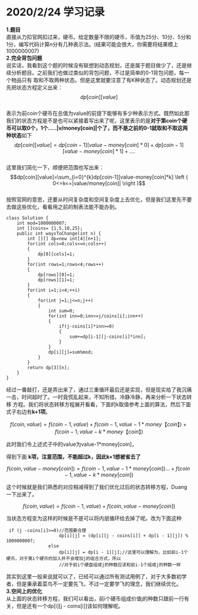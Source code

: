 # 2020/2/24 学习记录  
**1.题目**  
直接从力扣官网扣过来，硬币。给定数量不限的硬币，币值为25分、10分、5分和1分，编写代码计算n分有几种表示法。(结果可能会很大，你需要将结果模上1000000007)  
**2.完全背包问题**  
说实话，我看到这个题的时候没有联想到动态规划，还是属于题目做少了，还是继续分析题目。之前我们也做过类似的背包问题，不过是简单的0-1背包问题，每一个物品只有
取和不取两种状态。但是这里就要注意了有K种状态了。动态规划还是先把状态方程定义出来：  
$$dp[coin][value]$$  
表示为前coin个硬币在总值为value的前提下能够有多少种表示方式。既然如此那我们的状态方程是不是也可以紧接着写出来了呢，这里表示的是**对于第coin个硬币可以取0个，1个.....|v/money[coin]|个了，而不是之前的0-1就取和不取这两种状态**如下  
$$dp[coin][value]=dp[coin-1][value-money[coin]*0]+dp[coin-1][value-money[coin]*1]+....$$  
这里我们简化一下，顺便把范围也写出来：  
$$dp[coin][value]=\sum_{i=0}^{k}dp[coin-1][value-money[coin]*k]  \left ( 0<=k<=|value/money[coin]| \right )$$  
按照官网的意思，还要从时间复杂度和空间复杂度上去优化，但是我们这里先不要去做这些优化，看看用之前的制表法能不能办到。  
```
class Solution {
    int mod=1000000007;
    int []coins= {1,5,10,25};
    public int waysToChange(int n) {
        int [][] dp=new int[4][n+1];
        for(int cols=0;cols<=n;cols++)
        {
            dp[0][cols]=1;
        }
        for(int rows=1;rows<4;rows++)
        {
            dp[rows][0]=1;
            dp[rows][1]=1;
        }
        for(int i=1;i<4;++i)
        {
            for(int j=1;j<=n;j++)
            {
                int sum=0;
                for(int inn=0;inn<=j/coins[i];inn++)
                {
                    if(j-coins[i]*inn>=0)
                    {
                        sum+=dp[i-1][j-coins[i]*inn];
                    }
                }
                dp[i][j]=sum%mod;      
            }
        }
        return dp[3][n];
    }
}
```
经过一番敲打，还是弄出来了，通过三重循环最后还是实现，但是现实给了我沉痛一击，时间超时了。一时竟慌乱起来，不知所措，冷静冷静，再来分析一下状态转移
方程。我们将状态转移方程展开看看，下面的k取值参考上面的算法，然后下面式子右边有**k+1项**。  

$$f(coin,value)=f(coin-1,value)+f(coin-1,value-1*money【coin】)+f(coin-1,value-k*money【coin】)$$ 

此时我们令上述式子中的value为value-1*money[coin]，  

得到下面 **k项，注意范围，不能超过k，因此k+1想被省去了**  

$$f(coin,value-money[coin])=f(coin-1,value-1*money[coin])...+f(coin-1,value-k*money[coin])$$   

这个时候就是我们熟悉的对应相减得到了我们优化过后的状态转移方程，Duang一下出来了。  

$$f(coin,value)=f(coin-1,value)+f(coin,value-money[coin])$$  

当状态方程变为这样的时候是不是可以将内层循环给去掉了呢。改为下面这种  
```
 if (j -coins[i]>=0)//范围要合理
                    dp[i][j] = (dp[i][j - coins[i]] + dp[i - 1][j]) % 1000000007;
                else
                    dp[i][j] = dp[i - 1][j];//这里可以理解为，比如前i-1个硬币，对于第i个硬币的加入并不会增加j的组合方式，所以
                    //对于前i个硬盘组成j的种数应该和前i-1个组成j的种数一样
```  
其实到这里一般来说就可以了，已经可以通过所有测试用例了，对于大多数初学者，但是秉承着菜鸟不一定要先飞，不过一定要学飞的理念，我们继续优化。  
**3.空间上的优化**  
从上面的状态转移方程，我们可以看出，前i个硬币组成价值j的种数只跟前一行有关，但是还有一个dp[i][j - coins[i]]该如何理解呢。
